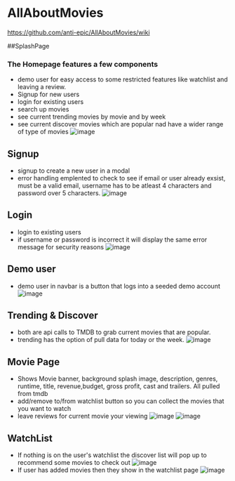 # AllAboutMovies
https://github.com/anti-epic/AllAboutMovies/wiki



##SplashPage
### The Homepage features a few components
* demo user for easy access to some restricted features like watchlist and leaving a review.
* Signup for new users 
* login for existing users
* search up movies
* see current trending movies by movie and by week
* see current discover movies which are popular nad have a wider range of type of movies
![image](https://user-images.githubusercontent.com/110782272/222786537-d8deaea5-4455-47cb-9fd8-e8094f150b2c.png)





## Signup
* signup to create a new user in a modal
* error handling emplented to check to see if email or user already exsist, must be a valid email, username has to be atleast 4 characters and password over 5 characters.
![image](https://user-images.githubusercontent.com/110782272/222790121-40b9c022-ebe7-47a8-9bfa-4f60b582f01b.png)


## Login
* login to existing users
* if username or password is incorrect it will display the same error message for security reasons
![image](https://user-images.githubusercontent.com/110782272/222791331-a3f00d10-d079-4267-87ee-92f1f37271fb.png)

## Demo user
* demo user in navbar is a button that logs into a seeded demo account
![image](https://user-images.githubusercontent.com/110782272/222792682-6827649b-dead-4969-89d0-afe19b05d9f3.png)

## Trending & Discover
* both are api calls to TMDB to grab current movies that are popular.
* trending has the option of pull data for today or the week.
![image](https://user-images.githubusercontent.com/110782272/222797137-9993dedd-97b3-4f21-9838-d0985ddf5e4e.png)

## Movie Page
* Shows Movie banner, background splash image, description, genres, runtime, title, revenue,budget, gross profit, cast and trailers. All pulled from tmdb
* add/remove to/from watchlist button so you can collect the movies that you want to watch
* leave reviews for current movie your viewing
![image](https://user-images.githubusercontent.com/110782272/222797081-13dff4a4-4828-4e43-acc8-398f55ea6588.png)
![image](https://user-images.githubusercontent.com/110782272/222797787-d6f5d664-6309-4e58-8c9b-1f300170eafe.png)

## WatchList 
* If nothing is on the user's watchlist the discover list will pop up to recommend some movies to check out
![image](https://user-images.githubusercontent.com/110782272/222798204-95c2c480-31a2-4e6c-bb35-630e951736ff.png)
* If user has added movies then they show in the watchlist page
![image](https://user-images.githubusercontent.com/110782272/222798892-9f138dc6-f1f9-4916-98d2-d9601745ef1c.png)


